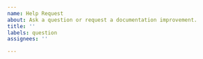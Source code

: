 ```yaml
---
name: Help Request
about: Ask a question or request a documentation improvement.
title: ''
labels: question
assignees: ''

---
```


<!-- Ask a question that is not answered in our (documentation)[http://deck.gl/#/documentation]. -->

<!-- Suggest an improvement or clarification in our documentation. -->
